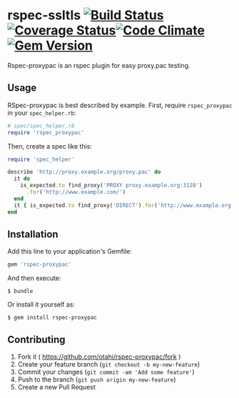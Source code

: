 # rspec-ssltls [![Build Status](https://travis-ci.org/otahi/rspec-proxypac.png?branch=master)](https://travis-ci.org/otahi/rspec-proxypac)[![Coverage Status](https://coveralls.io/repos/otahi/rspec-proxypac/badge.png?branch=master)](https://coveralls.io/r/otahi/rspec-proxypac?branch=master)[![Code Climate](https://codeclimate.com/github/otahi/rspec-proxypac.png)](https://codeclimate.com/github/otahi/rspec-proxypac)[![Gem Version](https://badge.fury.io/rb/rspec-proxypac.png)](http://badge.fury.io/rb/rspec-proxypac)


Rspec-proxypac is an rspec plugin for easy proxy.pac testing.

## Usage

RSpec-proxypac is best described by example. First, require `rspec_proxypac` in your `spec_helper.rb`:

```ruby
# spec/spec_helper.rb
require 'rspec_proxypac'
```

Then, create a spec like this:

```ruby
require 'spec_helper'

describe 'http://proxy.example.org/proxy.pac' do
  it do
    is_expected.to find_proxy('PROXY proxy.example.org:3128')
      .for('http://www.example.com/')
  end
  it { is_expected.to find_proxy('DIRECT').for('http://www.example.org') }
end
```

## Installation

Add this line to your application's Gemfile:

```ruby
gem 'rspec-proxypac'
```

And then execute:

    $ bundle

Or install it yourself as:

    $ gem install rspec-proxypac

## Contributing

1. Fork it ( https://github.com/otahi/rspec-proxypac/fork )
2. Create your feature branch (`git checkout -b my-new-feature`)
3. Commit your changes (`git commit -am 'Add some feature'`)
4. Push to the branch (`git push origin my-new-feature`)
5. Create a new Pull Request
